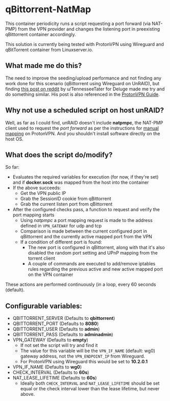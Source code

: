 # qBittorrent-NatMap 

This container periodicity runs a script requesting a port forward (via NAT-PMP) from the VPN provider and changes the listening port in preexisting qBittorrent container accordingly.

This solution is currently being tested with ProtonVPN using Wireguard and qBitTorrent container from Linuxserver.io.

## What made me do this?

The need to improve the seeding/upload performance and not finding any work done for this scenario (qBittorrent using Wireguard on UnRAID), but finding [this post on reddit](https://old.reddit.com/r/ProtonVPN/comments/10owypt/successful_port_forward_on_debian_wdietpi_using/) by u/TennesseeTater for Deluge made me try and do something similar. His post is also referenced in the [ProtonVPN Guide][1].

## Why not use a scheduled script on host unRAID?

Well, as far as I could find, unRAID doesn't include **natpmpc**, the NAT-PMP client used to request the *port forward* as per the instructions for [manual mapping][1] on ProtonVPN. And you shouldn't install software directly on the host OS.

## What does the script do/modify?

So far:

* Evaluates the required variables for execution (for now, if they're set) and if **docker.sock** was mapped from the host into the container
* If the above succeeds:
    * Get the VPN public IP
    * Grab the SessionID cookie from qBittorrent
    * Grab the current listen port from qBittorrent
* After the configured checks pass, a function to request and verify the port mapping starts
    * Using *natpmpc* a port mapping request is made to the address defined in `VPN_GATEWAY` for udp and tcp
    * Comparison is made between the current configured port in qBittorrent and the currently active mapped port from the VPN
    * If a condition of different port is found:
        * The new port is configured in qBittorrent, along with that it's also disabled the random port setting and UPnP mapping from the torrent client
        * A couple of commands are executed to add/remove iptables rules regarding the previous active and new active mapped port on the VPN container

These actions are performed continuously (in a loop, every 60 seconds (default).

## Configurable variables:

* QBITTORRENT_SERVER (Defaults to **qbittorrent**)
* QBITTORRENT_PORT (Defaults to **8080**)
* QBITTORRENT_USER (Defaults to **admin**)
* QBITTORRENT_PASS (Defaults to **adminadmin**)
* VPN_GATEWAY (Defaults to **empty**)
    * If not set the script will try and find it
    * The value for this variable will be the `VPN_IF_NAME` (default: wg0) gateway address, not the `VPN_ENDPOINT_IP` from Wireguard.
    * For ProtonVPN using Wireguard this would be set to **10.2.0.1**
* VPN_IF_NAME (Defaults to **wg0**)
* CHECK_INTERVAL (Defaults to **60s**)
* NAT_LEASE_LIFETIME (Defaults to **60s**)
    * Ideally both `CHECK_INTERVAL` and `NAT_LEASE_LIFETIME` should be set equal or the check interval lower than the lease lifetime, but never above.

[1]: https://protonvpn.com/support/port-forwarding-manual-setup/
